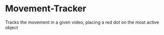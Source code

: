 # Movement-Tracker
Tracks the movement in a given video, placing a red dot on the most active object
